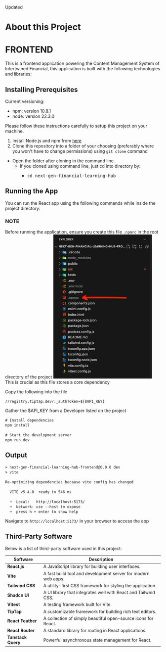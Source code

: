 Updated

# About this Project

# FRONTEND

This is a frontend application powering the Content Management System of Intertwined Financial, this application is built with the following technologies and libraries:

## Installing Prerequisites

Current versioning:

- npm: version 10.8.1
- node: version 22.3.0

Please follow these instructions carefully to setup this project on your machine.

1. Install Node.js and npm from [here](https://nodejs.org/en/)
2. Clone this repository into a folder of your choosing (preferably where you won't have to change permissions) using `git clone` command

*   Open the folder after cloning in the command line.
    *   If you cloned using command line, just cd into directory by:
        *   <pre>cd next-gen-financial-learning-hub </pre>
   

## Running the App

You can run the React app using the following commands while inside the project directory:

### NOTE

Before running the application, ensure you create this file  ```.npmrc``` in the root directory of the project
![alt text](https://github.com/coreybrowndev/next-gen-financial-learning-hub/blob/master/pictures/npmrc.png)  
This is crucial as this file stores a core dependency 

Copy the following into the file   
```@tiptap-pro:registry=https://registry.tiptap.dev/
//registry.tiptap.dev/:_authToken=${$API_KEY}
```  
Gather the $API_KEY from a Developer listed on the project

```
# Install dependencies
npm install

# Start the development server
npm run dev
```

## Output

```
> next-gen-financial-learning-hub-frontend@0.0.0 dev
> vite

Re-optimizing dependencies because vite config has changed

  VITE v5.4.8  ready in 546 ms

  ➜  Local:   http://localhost:5173/
  ➜  Network: use --host to expose
  ➜  press h + enter to show help
```

Navigate to `http://localhost:5173/` in your browser to access the app

## Third-Party Software

Below is a list of third-party software used in this project:

| Software           | Description                                                    |
| ------------------ | -------------------------------------------------------------- |
| **React.js**       | A JavaScript library for building user interfaces.             |
| **Vite**           | A fast build tool and development server for modern web apps.  |
| **Tailwind CSS**   | A utility-first CSS framework for styling the application.     |
| **Shadcn UI**      | A UI library that integrates well with React and Tailwind CSS. |
| **Vitest**         | A testing framework built for Vite.                            |
| **TipTap**          | A customizable framework for building rich text editors.       |
| **React Feather**  | A collection of simply beautiful open-source icons for React.  |
| **React Router**   | A standard library for routing in React applications.          |
| **Tanstack Query** | Powerful asynchronous state management for React.              |
